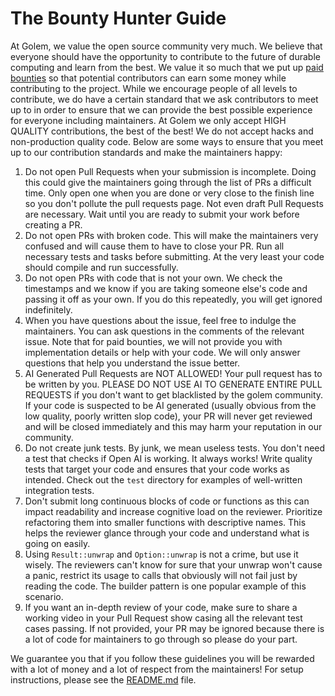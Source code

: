 # The Bounty Hunter Guide
At Golem, we value the open source community very much. We believe that everyone should have the opportunity to contribute to the future of durable computing and learn from the best. We value it so much that we put up [paid bounties](https://algora.io/golemcloud/home) so that potential contributors can earn some money while contributing to the project. While we encourage people of all levels to contribute, we do have a certain standard that we ask contributors to meet up to in order to ensure that we can provide the best possible experience for everyone including maintainers. At Golem we only accept HIGH QUALITY contributions, the best of the best! We do not accept hacks and non-production quality code. Below are some ways to ensure that you meet up to our contribution standards and make the maintainers happy:
1. Do not open Pull Requests when your submission is incomplete. Doing this could give the maintainers going through the list of PRs a difficult time. Only open one when you are done or very close to the finish line so you don't pollute the pull requests page. Not even draft Pull Requests are necessary. Wait until you are ready to submit your work before creating a PR. 
2. Do not open PRs with broken code. This will make the maintainers very confused and will cause them to have to close your PR. Run all necessary tests and tasks before submitting. At the very least your code should compile and run successfully.
3. Do not open PRs with code that is not your own. We check the timestamps and we know if you are taking someone else's code and passing it off as your own. If you do this repeatedly, you will get ignored indefinitely.
4. When you have questions about the issue, feel free to indulge the maintainers. You can ask questions in the comments of the relevant issue. Note that for paid bounties, we will not provide you with implementation details or help with your code. We will only answer questions that help you understand the issue better.
5. AI Generated Pull Requests are NOT ALLOWED! Your pull request has to be written by you. PLEASE DO NOT USE AI TO GENERATE ENTIRE PULL REQUESTS if you don't want to get blacklisted by the golem community. If your code is suspected to be AI generated (usually obvious from the low quality, poorly written slop code), your PR will never get reviewed and will be closed immediately and this may harm your reputation in our community.
6. Do not create junk tests. By junk, we mean useless tests. You don't need a test that checks if Open AI is working. It always works! Write quality tests that target your code and ensures that your code works as intended. Check out the `test` directory for examples of well-written integration tests.
7. Don't submit long continuous blocks of code or functions as this can impact readability and increase cognitive load on the reviewer. Prioritize refactoring them into smaller functions with descriptive names. This helps the reviewer glance through your code and understand what is going on easily.
8. Using `Result::unwrap` and `Option::unwrap` is not a crime, but use it wisely. The reviewers can't know for sure that your unwrap won't cause a panic, restrict its usage to calls that obviously will not fail just by reading the code. The builder pattern is one popular example of this scenario.
9. If you want an in-depth review of your code, make sure to share a working video in your Pull Request show casing all the relevant test cases passing. If not provided, your PR may be ignored because there is a lot of code for maintainers to go through so please do your part.

We guarantee you that if you follow these guidelines you will be rewarded with a lot of money and a lot of respect from the maintainers!
For setup instructions, please see the [README.md](README.md) file.